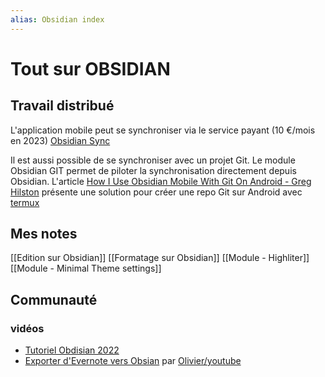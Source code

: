 ```yaml
---
alias: Obsidian index
---
```


# Tout sur OBSIDIAN

## Travail distribué
L'application mobile peut se synchroniser via le service payant (10 €/mois en 2023) [Obsidian Sync](https://obsidian.md/sync)

Il est aussi possible de se synchroniser avec un projet Git. Le module Obsidian GIT permet de piloter la synchronisation directement depuis Obsidian. L'article [How I Use Obsidian Mobile With Git On Android - Greg Hilston](https://www.greghilston.com/post/how-i-use-obsidian-mobile-with-git-on-android/) présente une solution pour créer une repo Git sur Android avec [termux](https://termux.dev)

## Mes notes
[[Edition sur Obsidian]]
[[Formatage sur Obsidian]]
[[Module  - Highliter]]
[[Module - Minimal Theme settings]]
## Communauté
### vidéos
- [Tutoriel Obdisian 2022](https://youtu.be/_5ifPQibozA)
- [Exporter d'Evernote vers Obsian](https://youtu.be/MJCvyYUWvx8) par [Olivier/youtube](https://www.youtube.com/@olivierparlebureau)  

